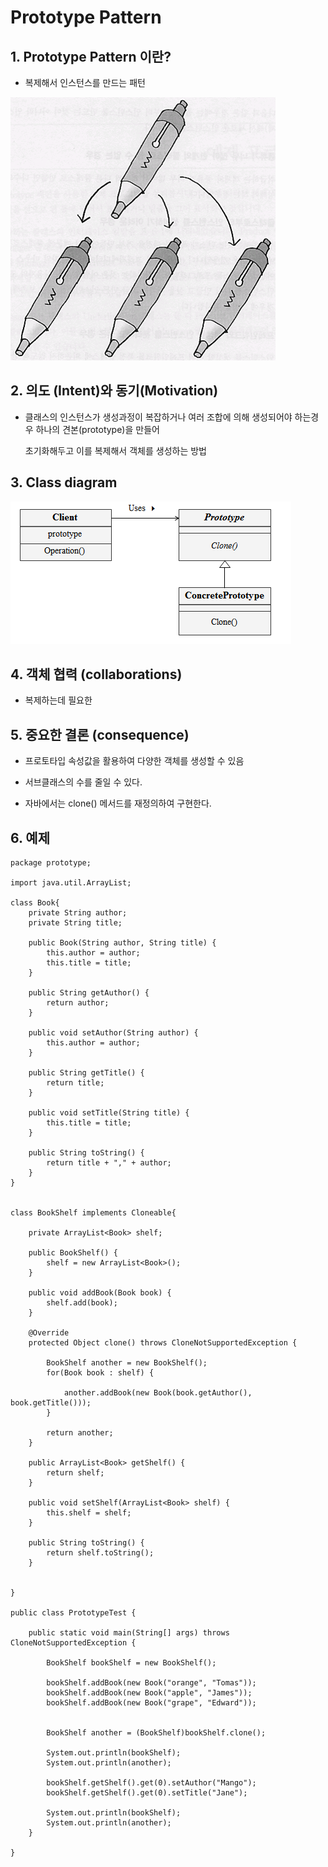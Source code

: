 # Prototype Pattern

## 1. Prototype Pattern 이란?

- 복제해서 인스턴스를 만드는 패턴

![prototype](./img/prototype.png)

## 2. 의도 (Intent)와 동기(Motivation)

-  클래스의 인스턴스가 생성과정이 복잡하거나 여러 조합에 의해 생성되어야 하는경우 하나의 견본(prototype)을 만들어 

   초기화해두고 이를 복제해서 객체를 생성하는 방법 


## 3. Class diagram

![1.png](./img/1.PNG)

## 4. 객체 협력 (collaborations)

- 복제하는데 필요한 

## 5. 중요한 결론 (consequence)

- 프로토타입 속성값을 활용하여 다양한 객체를 생성할 수 있음

- 서브클래스의 수를 줄일 수 있다. 

- 자바에서는 clone() 메서드를 재정의하여 구현한다.

## 6. 예제 

```
package prototype;

import java.util.ArrayList;

class Book{
	private String author;
	private String title;
	
	public Book(String author, String title) {
		this.author = author;
		this.title = title;
	}
	
	public String getAuthor() {
		return author;
	}
	
	public void setAuthor(String author) {
		this.author = author;
	}
	
	public String getTitle() {
		return title;
	}
	
	public void setTitle(String title) {
		this.title = title;
	}

	public String toString() {
		return title + "," + author;
	}
}


class BookShelf implements Cloneable{
	
	private ArrayList<Book> shelf;
	
	public BookShelf() {
		shelf = new ArrayList<Book>();
	} 
	
	public void addBook(Book book) {
		shelf.add(book);
	}

	@Override
	protected Object clone() throws CloneNotSupportedException {

		BookShelf another = new BookShelf();
		for(Book book : shelf) {
			
			another.addBook(new Book(book.getAuthor(), book.getTitle()));
		}
		
		return another;
	}
	
	public ArrayList<Book> getShelf() {
		return shelf;
	}

	public void setShelf(ArrayList<Book> shelf) {
		this.shelf = shelf;
	}

	public String toString() {
		return shelf.toString();
	}
	
	
}

public class PrototypeTest {

	public static void main(String[] args) throws CloneNotSupportedException {

		BookShelf bookShelf = new BookShelf();
		
		bookShelf.addBook(new Book("orange", "Tomas"));
		bookShelf.addBook(new Book("apple", "James"));
		bookShelf.addBook(new Book("grape", "Edward"));
		
		
		BookShelf another = (BookShelf)bookShelf.clone();
		
		System.out.println(bookShelf);
		System.out.println(another);
		
		bookShelf.getShelf().get(0).setAuthor("Mango");
		bookShelf.getShelf().get(0).setTitle("Jane");
		
		System.out.println(bookShelf);
		System.out.println(another);
	}

}
```

